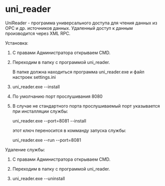 # uni_reader
UniReader - программа универсального доступа для чтения данных из OPC и др. источников данных. Удаленный доступ к данным производится через XML RPC. 

Установка:

1. С правами Администратора открываем CMD.

2. Переходим в папку с программой uni_reader.

    В папке должна находиться программа uni_reader.exe и файл настроек settings.ini

3. uni_reader.exe --install

4. По умолчанию порт прослушивания 8080

5. В случае не стандартного порта прослушиваемый порт указывается при инсталляции службы:

    uni_reader.exe --port=8081 --install

    этот ключ переносится в комманду запуска службы:

    uni_reader.exe --run --port=8081


Удаление службы:

1. С правами Администратора открываем CMD.

2. Переходим в папку с программой uni_reader.

3. uni_reader.exe --uninstall